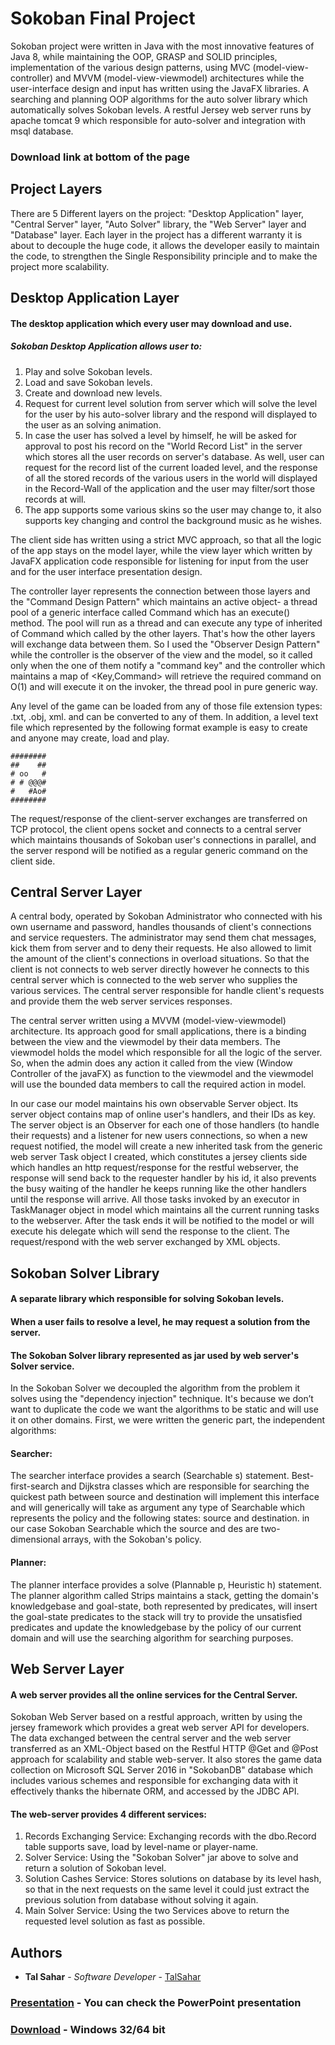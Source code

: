 # Sokoban Final Project
Sokoban project were written in Java with the most innovative features of Java 8, while maintaining the OOP, GRASP and SOLID principles, implementation of the various design patterns, using MVC (model-view-controller) and MVVM (model-view-viewmodel) architectures while the user-interface design and input has written using the JavaFX libraries. A searching and planning OOP algorithms for the auto solver library which automatically solves Sokoban levels. A restful Jersey web server runs by apache tomcat 9 which responsible for auto-solver and integration with msql database.

### Download link at bottom of the page

## Project Layers
There are 5 Different layers on the project: "Desktop Application" layer, "Central Server" layer, "Auto Solver" library, the "Web Server" layer and "Database" layer.
Each layer in the project has a different warranty it is about to decouple the huge code, it allows the developer easily to maintain the code, to strengthen the Single Responsibility principle and to make the project more scalability.


  ## Desktop Application Layer
 #### The desktop application which every user may download and use. 
 ##### Sokoban Desktop Application allows user to:
1.	Play and solve Sokoban levels.
2.	Load and save Sokoban levels.
3.	Create and download new levels.
4.	Request for current level solution from server which will solve the level for the user by his auto-solver library and the respond will displayed to the user as an solving animation. 
5.	In case the user has solved a level by himself, he will be asked for approval to post his record on the "World Record List" in the server which stores all the user records on server's database. As well, user can request for the record list of the current loaded level, and the response of all the stored records of the various users in the world will displayed in the Record-Wall of the application and the user may filter/sort those records at will.
6.	The app supports some various skins so the user may change to, it also supports key changing and control the background music as he wishes.

The client side has written using a strict MVC approach, so that all the logic of the app stays on the model layer, while the view layer which written by JavaFX application code responsible for listening for input from the user and for the user interface presentation design. 

The controller layer represents the connection between those layers and the "Command Design Pattern" which maintains an active object- a thread pool of a generic interface called Command which has an execute() method. The pool will run as a thread and can execute any type of inherited of Command which called by the other layers. That's how the other layers will exchange data between them. 
So I used the "Observer Design Pattern" while the controller is the observer of the view and the model, so it called only when the one of them notify a "command key" and the controller which maintains a map of <Key,Command> will retrieve the required command on O(1) and will execute it on the invoker, the thread pool in pure generic way.

Any level of the game can be loaded from any of those file extension types: .txt, .obj, xml. and can be converted to any of them. In addition, a level text file which represented by the following format example is easy to create and anyone may create, load and play.
```
########
##    ##
# oo   #
# # @@@#
#   #Ao#
########
```



The request/response of the client-server exchanges are transferred on TCP protocol, the client opens socket and connects to a central server which maintains thousands of Sokoban user's connections in parallel, and the server respond will be notified as a regular generic command on the client side.

## Central Server Layer
A central body, operated by Sokoban Administrator who connected with his own username and password, handles thousands of client's connections and service requesters. The administrator may send them chat messages, kick them from server and to deny their requests. He also allowed to limit the amount of the client's connections in overload situations. So that the client is not connects to web server directly however he connects to this central server which is connected to the web server who supplies the various services. The central server responsible for handle client's requests and provide them the web server services responses.

The central server written using a MVVM (model-view-viewmodel) architecture. Its approach good for small applications, there is a binding between the view and the viewmodel by their data members. The viewmodel holds the model which responsible for all the logic of the server. So, when the admin does any action it called from the view (Window Controller of the javaFX) as function to the viewmodel and the viewmodel will use the bounded data members to call the required action in model. 

In our case our model maintains his own observable Server object. Its server object contains map of online user's handlers, and their IDs as key. The server object is an Observer for each one of those handlers (to handle their requests) and a listener for new users connections,  so when a new request notified, the model will create a new inherited task from the generic web server Task object I created, which constitutes a jersey clients side which handles an http request/response for the restful webserver, the response will send back to the requester handler by his id, it also prevents the busy waiting of the handler he keeps running like the other handlers until the response will arrive. All those tasks invoked by an executor in TaskManager object in model which maintains all the current running tasks to the webserver. After the task ends it will be notified to the model or will execute his delegate which will send the response to the client. The request/respond with the web server exchanged by XML objects.

## Sokoban Solver Library
#### A separate library which responsible for solving Sokoban levels.
#### When a user fails to resolve a level, he may request a solution from the server.
#### The Sokoban Solver library represented as jar used by web server's Solver service.
In the Sokoban Solver we decoupled the algorithm from the problem it solves using the "dependency injection" technique. It's because we don’t want to duplicate the code we want the algorithms to be static and will use it on other domains. 
First, we were written the generic part, the independent algorithms:
#### Searcher:
The searcher interface provides a search (Searchable s) statement.
Best-first-search and Dijkstra classes which are responsible for searching the quickest path between source and destination will implement this interface and will generically will take as argument any type of Searchable which represents the policy and the following states: source and destination. in our case Sokoban Searchable which the source and des are two-dimensional arrays, with the Sokoban's policy.
#### Planner:
The planner interface provides a solve (Plannable p, Heuristic h) statement.
The planner algorithm called Strips maintains a stack, getting the domain's knowledgebase and goal-state, both represented by predicates, will insert the goal-state predicates to the stack will try to provide the unsatisfied predicates and update the knowledgebase by the policy of our current domain and will use the searching algorithm for searching purposes.

## Web Server Layer
#### A web server provides all the online services for the Central Server.
Sokoban Web Server based on a restful approach, written by using the jersey framework which provides a great web server API for developers. 
The data exchanged between the central server and the web server transferred as an XML-Object based on the Restful HTTP @Get and @Post approach for scalability and stable web-server.
 It also stores the game data collection on Microsoft SQL Server 2016 in "SokobanDB" database which includes various schemes and responsible for exchanging data with it effectively thanks the hibernate ORM, and accessed by the JDBC API.

#### The web-server provides 4 different services:
1.	Records Exchanging Service: Exchanging records with the dbo.Record table supports save, load by level-name or player-name.
2.	Solver Service: Using the "Sokoban Solver" jar above to solve and return a solution of Sokoban level.
3.	Solution Cashes Service: Stores solutions on database by its level hash, so that in the next requests on the same level it could just extract the previous solution from database without solving it again.
4.	Main Solver Service: Using the two Services above to return the requested level solution as fast as possible.

## Authors

* **Tal Sahar** - *Software Developer* - [TalSahar](https://github.com/talsahar)

###  [Presentation](https://drive.google.com/file/d/0B0VvuCx10Ud_WkdJQlhyZzNjWVk/view?usp=sharing) - You can check the PowerPoint presentation 

###  [Download](https://drive.google.com/file/d/0B0VvuCx10Ud_WkdJQlhyZzNjWVk/view?usp=sharing) - Windows 32/64 bit


